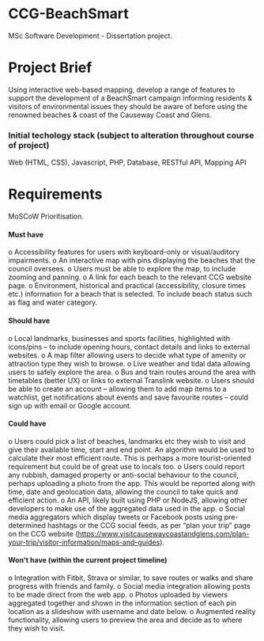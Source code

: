 # CCG-BeachSmart
MSc Software Development - Dissertation project.

# Project Brief

Using interactive web-based mapping, develop a range of features to support the development of a BeachSmart campaign informing residents & visitors of environmental issues they should be aware of before using the renowned beaches & coast of the Causeway Coast and Glens.

### Initial techology stack (subject to alteration throughout course of project)
Web (HTML, CSS), Javascript, PHP, Database, RESTful API, Mapping API


# Requirements
MoSCoW Prioritisation.

#### Must have
o	Accessibility features for users with keyboard-only or visual/auditory impairments.
o	An interactive map with pins displaying the beaches that the council oversees.
o	Users must be able to explore the map, to include zooming and panning.
o	A link for each beach to the relevant CCG website page.
o	Environment, historical and practical (accessibility, closure times etc.) information for a beach that is selected. To include beach status such as flag and water category.

#### Should have
o	Local landmarks, businesses and sports facilities, highlighted with icons/pins – to include opening hours, contact details and links to external websites.
o	A map filter allowing users to decide what type of amenity or attraction type they wish to browse.
o	Live weather and tidal data allowing users to safely explore the area.
o	Bus and train routes around the area with timetables (better UX) or links to external Translink website.
o	Users should be able to create an account – allowing them to add map items to a watchlist, get notifications about events and save favourite routes – could sign up with email or Google account.

#### Could have
o	Users could pick a list of beaches, landmarks etc they wish to visit and give their available time, start and end point. An algorithm would be used to calculate their most efficient route. This is perhaps a more tourist-oriented requirement but could be of great use to locals too.
o	Users could report any rubbish, damaged property or anti-social behaviour to the council, perhaps uploading a photo from the app. This would be reported along with time, date and geolocation data, allowing the council to take quick and efficient action.
o	An API, likely built using PHP or NodeJS, allowing other developers to make use of the aggregated data used in the app.
o	Social media aggregators which display tweets or Facebook posts using pre-determined hashtags or the CCG social feeds, as per “plan your trip” page on the CCG website (https://www.visitcausewaycoastandglens.com/plan-your-trip/visitor-information/maps-and-guides).

#### Won't have (within the current project timeline)
o	Integration with Fitbit, Strava or similar, to save routes or walks and share progress with friends and family.
o	Social media integration allowing posts to be made direct from the web app.
o	Photos uploaded by viewers aggregated together and shown in the information section of each pin location as a slideshow with username and date below.
o	Augmented reality functionality, allowing users to preview the area and decide as to where they wish to visit.
